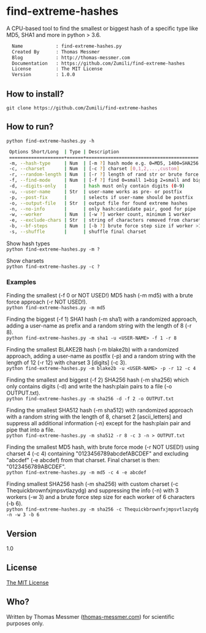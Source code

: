 # find-extreme-hashes
A CPU-based tool to find the smallest or biggest hash of a specific type like MD5, SHA1 and more in python > 3.6.
```bash
  Name            : find-extreme-hashes.py
  Created By      : Thomas Messmer
  Blog            : http://thomas-messmer.com
  Documentation   : https://github.com/Zumili/find-extreme-hashes
  License         : The MIT License
  Version         : 1.0.0
```

## How to install?

`git clone https://github.com/Zumili/find-extreme-hashes`

## How to run?

`python find-extreme-hashes.py -h`

```bash
 Options Short/Long  | Type | Description
 ====================+======+=========================================  
 -m, --hash-type     | Num  | [-m ?] hash mode e.g. 0=MD5, 1400=SHA256  
 -c, --charset       | Num  | [-c ?] charset [0,1,2,...,custom]  
 -r, --random-length | Num  | [-r ?] length of rand str or brute force  
 -f, --find-mode     | Num  | [-f ?] find 0=small 1=big 2=small and big  
 -d, --digits-only   |      | hash must only contain digits (0-9)  
 -u, --user-name     | Str  | user-name works as pre- or postfix  
 -p, --post-fix      |      | selects if user-name should be postfix  
 -o, --output-file   | Str  | output file for found extreme hashes  
 -n, --no-info       |      | only hash:candidate pair, good for pipe  
 -w, --worker        | Num  | [-w ?] worker count, minimum 1 worker  
 -e, --exclude-chars | Str  | string of characters removed from charset  
 -b, --bf-steps      | Num  | [-b ?] brute force step size if worker >1  
 -s, --shuffle       |      | shuffle final charset  
```


Show hash types  
`python find-extreme-hashes.py -m ?`

Show charsets  
`python find-extreme-hashes.py -c ?`

### Examples

Finding the smallest (-f 0 or NOT USED!) MD5 hash (-m md5) with a brute force approach (-r NOT USED!).  
`python find-extreme-hashes.py -m md5`

Finding the biggest (-f 1) SHA1 hash (-m sha1) with a randomized approach, adding a user-name as prefix and a random string with the length of 8 (-r 8).  
`python find-extreme-hashes.py -m sha1 -u <USER-NAME> -f 1 -r 8`

Finding the smallest BLAKE2B hash (-m blake2b) with a randomized approach, adding a user-name as postfix (-p) and a random string with the length of 12 (-r 12) with charset 3 [digits] (-c 3).  
`python find-extreme-hashes.py -m blake2b -u <USER-NAME> -p -r 12 -c 4`

Finding the smallest and biggest (-f 2) SHA256 hash (-m sha256) which only contains digits (-d) and write the hash:plain pairs to a file (-o OUTPUT.txt).  
`python find-extreme-hashes.py -m sha256 -d -f 2 -o OUTPUT.txt`

Finding the smallest SHA512 hash (-m sha512) with randomized approach with a random string with the length of 8, charset 2 [ascii_letters] and suppress all additional information (-n) except for the hash:plain pair and pipe that into a file.  
`python find-extreme-hashes.py -m sha512 -r 8 -c 3 -n > OUTPUT.txt`

Finding the smallest MD5 hash, with brute force mode (-r NOT USED!) using charset 4 (-c 4) containing "0123456789abcdefABCDEF" and excluding "abcdef" (-e abcdef) from that charset. Final charset is then: "0123456789ABCDEF".  
`python find-extreme-hashes.py -m md5 -c 4 -e abcdef`

Finding smallest SHA256 hash (-m sha256) with custom charset (-c Thequickbrownfxjmpsvtlazydg) and suppressing the info (-n) with 3 workers (-w 3) and a brute force step size for each worker of 6 characters (-b 6).  
`python find-extreme-hashes.py -m sha256 -c Thequickbrownfxjmpsvtlazydg -n -w 3 -b 6` 
## Version
1.0

## License
[The MIT License](https://opensource.org/licenses/MIT)

## Who?
Written by Thomas Messmer ([thomas-messmer.com](http://thomas-messmer.com)) for scientific purposes only.

